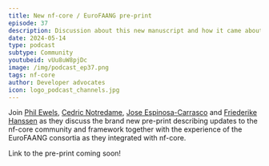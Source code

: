 ```yaml
---
title: New nf-core / EuroFAANG pre-print
episode: 37
description: Discussion about this new manuscript and how it came about with some of the key authors.
date: 2024-05-14
type: podcast
subtype: Community
youtubeid: vUu8uW8pjDc
image: /img/podcast_ep37.png
tags: nf-core
author: Developer advocates
icon: logo_podcast_channels.jpg
---
```


Join [Phil Ewels](https://github.com/ewels/),
[Cedric Notredame](https://www.crg.eu/cedric_notredame),
[Jose Espinosa-Carrasco](https://github.com/joseespinosa/) and
[Friederike Hanssen](https://github.com/FriederikeHanssen)
as they discuss the brand new pre-print describing updates
to the nf-core community and framework together with the experience
of the EuroFAANG consortia as they integrated with nf-core.

<!-- end-archive-description -->

Link to the pre-print coming soon!
